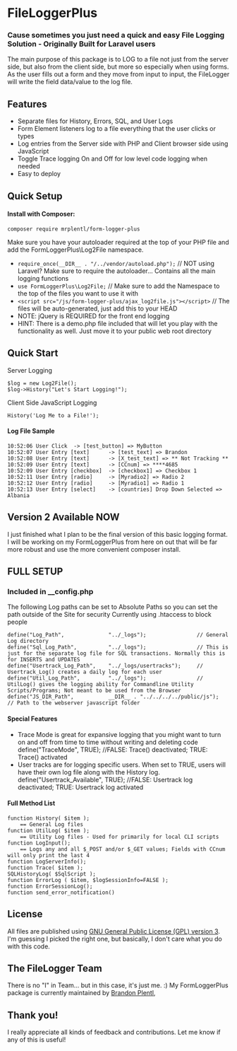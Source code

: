 FileLoggerPlus
=====================
### Cause sometimes you just need a quick and easy File Logging Solution - Originally Built for Laravel users
The main purpose of this package is to LOG to a file not just from the server side, but also from the client side, but more so especially when using forms. As the user fills out a form and they move from input to input, the FileLogger will write the field data/value to the log file.

Features
---
* Separate files for History, Errors, SQL, and User Logs
* Form Element listeners log to a file everything that the user clicks or types
* Log entries from the Server side with PHP and Client browser side using JavaScript
* Toggle Trace logging On and Off for low level code logging when needed
* Easy to deploy

Quick Setup
---
#### Install with Composer: 
`composer require mrplentl/form-logger-plus`

Make sure you have your autoloader required at the top of your PHP file and add the FormLoggerPlus\Log2File namespace.
* `require_once(__DIR__ . "/../vendor/autoload.php");`   // NOT using Laravel? Make sure to require the autoloader... Contains all the main logging functions
* `use FormLoggerPlus\Log2File;`   // Make sure to add the Namespace to the top of the files you want to use it with
* `<script src="/js/form-logger-plus/ajax_log2file.js"></script>`  // The files will be auto-generated, just add this to your HEAD
* NOTE: jQuery is REQUIRED for the front end logging
* HINT: There is a demo.php file included that will let you play with the functionality as well. Just move it to your public web root directory

Quick Start
---

Server Logging
```
$log = new Log2File();
$log->History("Let's Start Logging!");
```

Client Side JavaScript Logging
```
History('Log Me to a File!');
```

#### Log File Sample
```
10:52:06 User Click  -> [test_button] => MyButton
10:52:07 User Entry [text]      -> [test_text] => Brandon
10:52:08 User Entry [text]      -> [X_test_text] => ** Not Tracking **
10:52:09 User Entry [text]      -> [CCnum] => ****4685
10:52:09 User Entry [checkbox]  -> [checkbox1] => Checkbox 1
10:52:11 User Entry [radio]     -> [Myradio2] => Radio 2
10:52:12 User Entry [radio]     -> [Myradio1] => Radio 1
10:52:13 User Entry [select]    -> [countries] Drop Down Selected => Albania
```

## Version 2 Available NOW
I just finished what I plan to be the final version of this basic logging format. I will be working on my FormLoggerPlus from here on out that will be far more robust and use the more convenient composer install. 

FULL SETUP
-----
### Included in __config.php
The following Log paths can be set to Absolute Paths so you can set the path outside of the Site for security
Currently using .htaccess to block people
```
define("Log_Path",              "../_logs");                // General Log directory
define("Sql_Log_Path",          "../_logs");                // This is just for the separate log file for SQL transactions. Normally this is for INSERTS and UPDATES
define("Usertrack_Log_Path",    "../_logs/usertracks");     // Usertrack_Log() creates a daily log for each user
define("Util_Log_Path",         "../_logs");                // UtilLog() gives the logging ability for Commandline Utility Scripts/Programs; Not meant to be used from the Browser
define("JS_DIR_Path",           __DIR__ . "../../../../public/js");  // Path to the webserver javascript folder
```

#### Special Features
* Trace Mode is great for expansive logging that you might want to turn on and off from time to time without writing and deleting code
define("TraceMode",             TRUE);	          //FALSE: Trace() deactivated; TRUE: Trace() activated
* User tracks are for logging specific users. When set to TRUE, users will have their own log file along with the History log.
define("Usertrack_Available",   TRUE);	          //FALSE: Usertrack log deactivated; TRUE: Usertrack log activated

#### Full Method List
```
function History( $item );
    == General Log files
function UtilLog( $item );
    == Utility Log files - Used for primarily for local CLI scripts
function LogInput();
    == Logs any and all $_POST and/or $_GET values; Fields with CCnum will only print the last 4
function LogServerInfo();
function Trace( $item );
SQLHistoryLog( $SqlScript );
function ErrorLog ( $item, $logSessionInfo=FALSE );
function ErrorSessionLog();
function send_error_notification()
```

## License
All files are published using [GNU General Public License (GPL) version 3](https://www.gnu.org/licenses/license-list.html#GNUGPL).
I'm guessing I picked the right one, but basically, I don't care what you do with this code.

## The FileLogger Team
There is no "I" in Team... but in this case, it's just me. :) My FormLoggerPlus package is currently maintained by [Brandon Plentl](https://github.com/MrPlentl),

## Thank you!
I really appreciate all kinds of feedback and contributions. Let me know if any of this is useful!